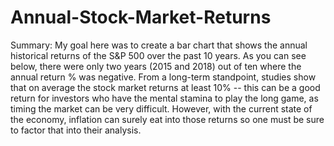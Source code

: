 # Annual-Stock-Market-Returns

Summary: My goal here was to create a bar chart that shows the annual historical returns of the S&P 500 over the past 10 years. As you can see below, there were only two years (2015 and 2018) out of ten where the annual return % was negative. From a long-term standpoint, studies show that on average the stock market returns at least 10% -- this can be a good return for investors who have the mental stamina to play the long game, as timing the market can be very difficult. However, with the current state of the economy, inflation can surely eat into those returns so one must be sure to factor that into their analysis.
